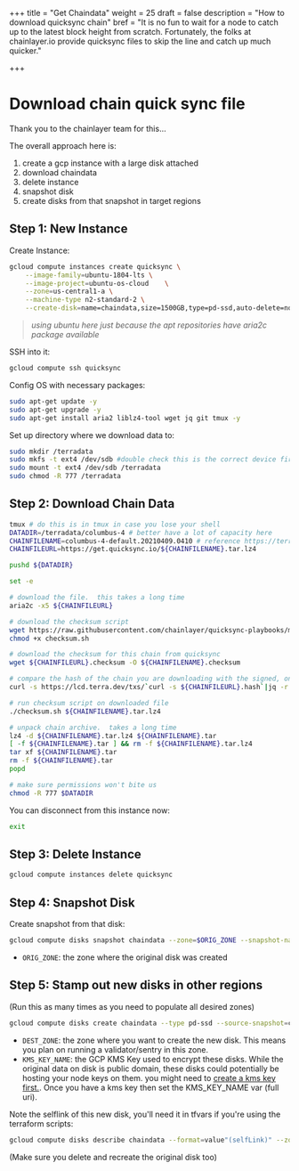 +++
title = "Get Chaindata"
weight = 25
draft = false
description = "How to download quicksync chain"
bref = "It is no fun to wait for a node to catch up to the latest block height from scratch.  Fortunately, the folks at chainlayer.io provide quicksync files to skip the line and catch up much quicker."

+++


# Download chain quick sync file

Thank you to the chainlayer team for this...

The overall approach here is:
1. create a gcp instance with a large disk attached
2. download chaindata
3. delete instance
4. snapshot disk
5. create disks from that snapshot in target regions

## Step 1: New Instance  

Create Instance:
```bash
gcloud compute instances create quicksync \
	--image-family=ubuntu-1804-lts \
	--image-project=ubuntu-os-cloud    \
	--zone=us-central1-a \
	--machine-type n2-standard-2 \
	--create-disk=name=chaindata,size=1500GB,type=pd-ssd,auto-delete=no
```
> *using ubuntu here just because the apt repositories have aria2c package available*

SSH into it:
```bash
gcloud compute ssh quicksync
```
Config OS with necessary packages:
```bash
sudo apt-get update -y
sudo apt-get upgrade -y
sudo apt-get install aria2 liblz4-tool wget jq git tmux -y
```
Set up directory where we download data to:
```bash
sudo mkdir /terradata
sudo mkfs -t ext4 /dev/sdb #double check this is the correct device first with `lsblk` command
sudo mount -t ext4 /dev/sdb /terradata
sudo chmod -R 777 /terradata
```

## Step 2: Download Chain Data
```bash
tmux # do this is in tmux in case you lose your shell
DATADIR=/terradata/columbus-4 # better have a lot of capacity here
CHAINFILENAME=columbus-4-default.20210409.0410 # reference https://terra.quicksync.io/# to find latest file for you
CHAINFILEURL=https://get.quicksync.io/${CHAINFILENAME}.tar.lz4 

pushd ${DATADIR}

set -e 

# download the file.  this takes a long time
aria2c -x5 ${CHAINFILEURL} 

# download the checksum script
wget https://raw.githubusercontent.com/chainlayer/quicksync-playbooks/master/roles/quicksync/files/checksum.sh -O checksum.sh
chmod +x checksum.sh

# download the checksum for this chain from quicksync
wget ${CHAINFILEURL}.checksum -O ${CHAINFILENAME}.checksum

# compare the hash of the chain you are downloading with the signed, onchain value that has been saved (I think?)
curl -s https://lcd.terra.dev/txs/`curl -s ${CHAINFILEURL}.hash`|jq -r '.tx.value.memo'|sha512sum -c

# run checksum script on downloaded file
./checksum.sh ${CHAINFILENAME}.tar.lz4

# unpack chain archive.  takes a long time
lz4 -d ${CHAINFILENAME}.tar.lz4 ${CHAINFILENAME}.tar
[ -f ${CHAINFILENAME}.tar ] && rm -f ${CHAINFILENAME}.tar.lz4
tar xf ${CHAINFILENAME}.tar 
rm -f ${CHAINFILENAME}.tar
popd

# make sure permissions won't bite us
chmod -R 777 $DATADIR
```
You can disconnect from this instance now:
```bash
exit
```

## Step 3: Delete Instance
```bash
gcloud compute instances delete quicksync 
```


## Step 4: Snapshot Disk

Create snapshot from that disk:
```bash
gcloud compute disks snapshot chaindata --zone=$ORIG_ZONE --snapshot-names=chaindata-snapshot 
```
* `ORIG_ZONE`: the zone where the original disk was created

## Step 5: Stamp out new disks in other regions

(Run this as many times as you need to populate all desired zones)  

```bash
gcloud compute disks create chaindata --type pd-ssd --source-snapshot=chaindata-snapshot --zone=$DEST_ZONE --kms-key=$KMS_KEY_NAME
```
* `DEST_ZONE`: the zone where you want to create the new disk.  This means you plan on running a validator/sentry in this zone.  
* `KMS_KEY_NAME`: the GCP KMS Key used to encrypt these disks.  While the original data on disk is public domain, these disks could potentially be hosting your node keys on them.  you might need to [create a kms key first.](./appendix-create-kms-key.md).  Once you have a kms key then set the KMS_KEY_NAME var (full uri). 

Note the selflink of this new disk, you'll need it in tfvars if you're using the terraform scripts:
```bash
gcloud compute disks describe chaindata --format=value"(selfLink)" --zone $DEST_ZONE
```

(Make sure you delete and recreate the original disk too)


